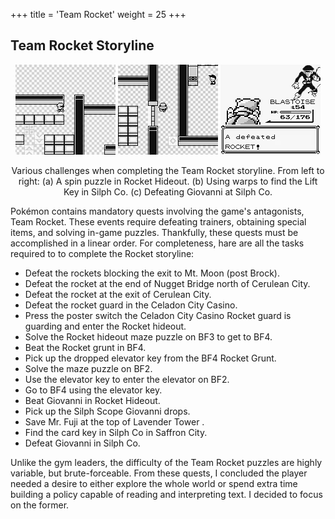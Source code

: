 +++
title = 'Team Rocket'
weight = 25
+++

## Team Rocket Storyline

<div style="text-align: center;">

![](assets/hideoutmaze.gif)
![](assets/silph_co.gif)
![](assets/defeatgio.gif)
<figcaption>Various challenges when completing the Team Rocket storyline. From left to right: (a) A spin puzzle in Rocket Hideout. (b) Using warps to find the Lift Key in Silph Co. (c) Defeating Giovanni at Silph Co.</figcaption>


</div>


Pokémon contains mandatory quests involving the game's antagonists, Team Rocket. These events require defeating trainers, obtaining special items, and solving in-game puzzles. Thankfully, these quests must be accomplished in a linear order. For completeness, hare are all the tasks required to to complete the Rocket storyline:

- Defeat the rockets blocking the exit to Mt. Moon (post Brock).
- Defeat the rocket at the end of Nugget Bridge north of Cerulean City.
- Defeat the rocket at the exit of Cerulean City.
- Defeat the rocket guard in the Celadon City Casino.
- Press the poster switch the Celadon City Casino Rocket guard is guarding and enter the Rocket hideout.
- Solve the Rocket hideout maze puzzle on BF3 to get to BF4.
- Beat the Rocket grunt in BF4.
- Pick up the dropped elevator key from the BF4 Rocket Grunt.
- Solve the maze puzzle on BF2.
- Use the elevator key to enter the elevator on BF2.
- Go to BF4 using the elevator key.
- Beat Giovanni in Rocket Hideout.
- Pick up the Silph Scope Giovanni drops.
- Save Mr. Fuji at the top of Lavender Tower  .
- Find the card key in Silph Co in Saffron City.
- Defeat Giovanni in Silph Co.

Unlike the gym leaders, the difficulty of the Team Rocket puzzles are highly variable, but brute-forceable. From these quests, I concluded the player needed a desire to either explore the whole world or spend extra time building a policy capable of reading and interpreting text. I decided to focus on the former.